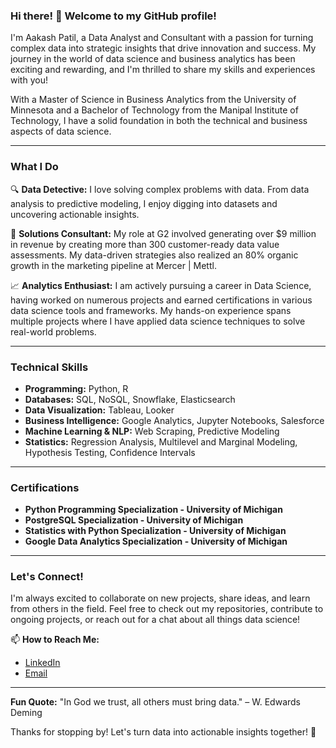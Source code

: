 ### Hi there! 👋 Welcome to my GitHub profile!

I'm Aakash Patil, a Data Analyst and Consultant with a passion for turning complex data into strategic insights that drive innovation and success. My journey in the world of data science and business analytics has been exciting and rewarding, and I'm thrilled to share my skills and experiences with you!

With a Master of Science in Business Analytics from the University of Minnesota and a Bachelor of Technology from the Manipal Institute of Technology, I have a solid foundation in both the technical and business aspects of data science.

---

### What I Do

🔍 **Data Detective:** I love solving complex problems with data. From data analysis to predictive modeling, I enjoy digging into datasets and uncovering actionable insights.

💼 **Solutions Consultant:** My role at G2 involved generating over $9 million in revenue by creating more than 300 customer-ready data value assessments. My data-driven strategies also realized an 80% organic growth in the marketing pipeline at Mercer | Mettl.

📈 **Analytics Enthusiast:** I am actively pursuing a career in Data Science, having worked on numerous projects and earned certifications in various data science tools and frameworks. My hands-on experience spans multiple projects where I have applied data science techniques to solve real-world problems.

---

### Technical Skills

- **Programming:** Python, R
- **Databases:** SQL, NoSQL, Snowflake, Elasticsearch
- **Data Visualization:** Tableau, Looker
- **Business Intelligence:** Google Analytics, Jupyter Notebooks, Salesforce
- **Machine Learning & NLP:** Web Scraping, Predictive Modeling
- **Statistics:** Regression Analysis, Multilevel and Marginal Modeling, Hypothesis Testing, Confidence Intervals

---

### Certifications

- **Python Programming Specialization - University of Michigan**
- **PostgreSQL Specialization - University of Michigan**
- **Statistics with Python Specialization - University of Michigan**
- **Google Data Analytics Specialization - University of Michigan**

---

### Let's Connect!

I'm always excited to collaborate on new projects, share ideas, and learn from others in the field. Feel free to check out my repositories, contribute to ongoing projects, or reach out for a chat about all things data science!

📫 **How to Reach Me:**
- [LinkedIn](https://www.linkedin.com/in/aakpat/)
- [Email](mailto:patil224@umn.edu)
---
**Fun Quote:** "In God we trust, all others must bring data." – W. Edwards Deming

Thanks for stopping by! Let's turn data into actionable insights together! 🚀
